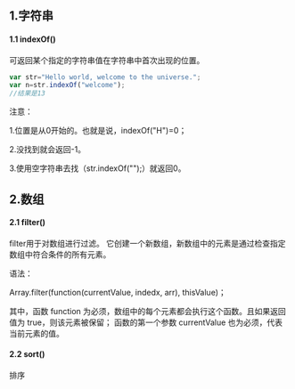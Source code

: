 ## 1.字符串

#### 1.1 indexOf()

可返回某个指定的字符串值在字符串中首次出现的位置。

```js
var str="Hello world, welcome to the universe.";
var n=str.indexOf("welcome");
//结果是13
```

注意：

1.位置是从0开始的。也就是说，indexOf("H")=0；

2.没找到就会返回-1。

3.使用空字符串去找（str.indexOf("");）就返回0。

## 2.数组

#### 2.1 filter()

filter用于对数组进行过滤。
它创建一个新数组，新数组中的元素是通过检查指定数组中符合条件的所有元素。

语法：

Array.filter(function(currentValue, indedx, arr), thisValue)；

其中，函数 function 为必须，数组中的每个元素都会执行这个函数。且如果返回值为 true，则该元素被保留；
函数的第一个参数 currentValue 也为必须，代表当前元素的值。

#### 2.2 sort()

排序


